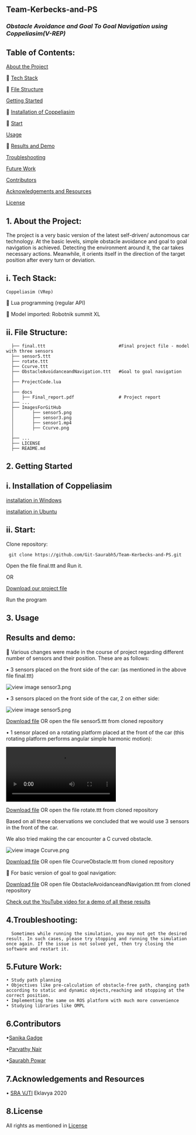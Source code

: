 ## Team-Kerbecks-and-PS
### _Obstacle Avoidance and Goal To Goal Navigation using Coppeliasim(V-REP)_

## Table of Contents:
[About the Project](https://github.com/Git-Saurabh5/Team-Kerbecks-and-PS/blob/master/README.md#1-about-the-project)
   
    [Tech Stack](https://github.com/Git-Saurabh5/Team-Kerbecks-and-PS#i-tech-stack)
   
    [File Structure](https://github.com/Git-Saurabh5/Team-Kerbecks-and-PS#ii-file-structure)
   
[Getting Started](https://github.com/Git-Saurabh5/Team-Kerbecks-and-PS#2-getting-started)
    
    [Installation of Coppeliasim](https://github.com/Git-Saurabh5/Team-Kerbecks-and-PS#i--installation-of-coppeliasim)
   
    [Start](https://github.com/Git-Saurabh5/Team-Kerbecks-and-PS#ii--start)
   
[Usage](https://github.com/Git-Saurabh5/Team-Kerbecks-and-PS#3--usage)

    [Results and Demo](https://github.com/Git-Saurabh5/Team-Kerbecks-and-PS#results-and-demo)
   
[Troubleshooting](https://github.com/Git-Saurabh5/Team-Kerbecks-and-PS#4troubleshooting)

[Future Work](https://github.com/Git-Saurabh5/Team-Kerbecks-and-PS#5future-work)
   
[Contributors](https://github.com/Git-Saurabh5/Team-Kerbecks-and-PS#6contributors)

[Acknowledgements and Resources](https://github.com/Git-Saurabh5/Team-Kerbecks-and-PS#7acknowledgements-and-resources)

[License](https://github.com/Git-Saurabh5/Team-Kerbecks-and-PS#8licsense)
   
## 1. About the Project:
   The project is a very basic version of the latest self-driven/ autonomous car technology. At the basic levels, simple obstacle avoidance and goal to goal navigation is   achieved. Detecting the environment around it, the car takes necessary actions. Meanwhile, it orients itself in the direction of the target position after every turn or deviation.
  
  ## i. Tech Stack:
   	Coppeliasim (VRep)

	Lua programming (regular API)

	Model imported: Robotnik summit XL

 ## ii. File Structure:
 

      ├── final.ttt                            #Final project file - model with three sensors
      ├── sensor5.ttt
      ├── rotate.ttt
      ├── Ccurve.ttt
      ├── ObstacleAvoidanceandNavigation.ttt   #Goal to goal navigation
      │  
      ├── ProjectCode.lua
      │ 
      ├── docs
      │   ├── Final_report.pdf                 # Project report  
      ├── ...
      ├── ImagesForGitHub
      │       ├── sensor5.png  
      │       ├── sensor3.png
      │       ├── sensor1.mp4
      │       ├── Ccurve.png
      │      
      ├── ...
      ├── LICENSE
      ├── README.md 

 
## 2. Getting Started
  ## i.  Installation of Coppeliasim
  
   [installation in Windows](https://www.coppeliarobotics.com/files/CoppeliaSim_Edu_V4_0_0_Setup.exe)
   
   [installation in Ubuntu](https://www.coppeliarobotics.com/ubuntuVersions)
   
  ## ii.  Start:
   
   Clone repository:
   
     git clone https://github.com/Git-Saurabh5/Team-Kerbecks-and-PS.git
     
   Open the file final.ttt and Run it.
     
   OR
     
   [Download our project file](https://github.com/Git-Saurabh5/Team-Kerbecks-and-PS/raw/master/final.ttt)
   
   Run the program

## 3.  Usage
## Results and demo:
	Various changes were made in the course of project regarding different number of sensors and their position.
These are as follows:

•	3 sensors placed on the front side of the car: (as mentioned in the above file final.ttt)

![view image sensor3.png](https://github.com/Git-Saurabh5/Team-Kerbecks-and-PS/tree/master/ImagesForGitHub)

•	3 sensors placed on the front side of the car, 2 on either side: 

![view image sensor5.png](https://github.com/Git-Saurabh5/Team-Kerbecks-and-PS/tree/master/ImagesForGitHub)

[Download file](https://github.com/Git-Saurabh5/Team-Kerbecks-and-PS/raw/master/sensor5.ttt) OR open the file sensor5.ttt from cloned repository

•	1 sensor placed on a rotating platform placed at the front of the car (this rotating platform performs angular simple harmonic motion): 

![view video sensor1.mp4](https://github.com/Git-Saurabh5/Team-Kerbecks-and-PS/blob/master/ImagesForGitHub/sensor1.mp4) 

[Download file](https://github.com/Git-Saurabh5/Team-Kerbecks-and-PS/raw/master/rotate.ttt) OR open the file rotate.ttt from cloned repository

Based on all these observations we concluded that we would use 3 sensors in the front of the car.

We also tried making the car encounter a C curved obstacle. 

![view image Ccurve.png](https://github.com/Git-Saurabh5/Team-Kerbecks-and-PS/tree/master/ImagesForGitHub) 

[Download file](https://github.com/Git-Saurabh5/Team-Kerbecks-and-PS/raw/master/CcurveObstacle.ttt) OR open file CcurveObstacle.ttt from cloned repository 

 For basic version of goal to goal navigation:

[Download file](https://github.com/Git-Saurabh5/Team-Kerbecks-and-PS/raw/master/ObstacleAvoidance%20andNavigation.ttt) OR open file ObstacleAvoidanceandNavigation.ttt from cloned repository

[Check out the YouTube video for a demo of all these results](https://youtu.be/kudX5SUs7Vo)
## 4.Troubleshooting:

      Sometimes while running the simulation, you may not get the desired result. In such cases, please try stopping and running the simulation once again. If the issue is not solved yet, then try closing the software and restart it.
      
## 5.Future Work:
    • Study path planning 
    • Objectives like pre-calculation of obstacle-free path, changing path according to static and dynamic objects,reaching and stopping at the correct position.
    • Implementing the same on ROS platform with much more convenience 
    • Studying libraries like OMPL
## 6.Contributors
•[Sanika Gadge](https://github.com/SanikaGadge)

•[Parvathy Nair](https://github.com/ParvatiNair)

•[Saurabh Powar](https://github.com/Git-Saurabh5)



## 7.Acknowledgements and Resources
• [SRA VJTI](http://sra.vjti.info/) Eklavya 2020

## 8.License

All rights as mentioned in [License](https://github.com/Git-Saurabh5/Team-Kerbecks-and-PS/blob/master/LICENSE)


